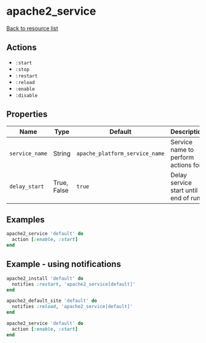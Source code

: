 # apache2_service

[Back to resource list](../README.md#resources)

## Actions

- `:start`
- `:stop`
- `:restart`
- `:reload`
- `:enable`
- `:disable`

## Properties

| Name           | Type        | Default                        | Description                          |
| -------------- | ----------- | ------------------------------ | ------------------------------------ |
| `service_name` | String      | `apache_platform_service_name` | Service name to perform actions for  |
| `delay_start`  | True, False | `true`                         | Delay service start until end of run |

## Examples

```ruby
apache2_service 'default' do
  action [:enable, :start]
end
```

## Example - using notifications

```ruby
apache2_install 'default' do
  notifies :restart, 'apache2_service[default]'
end

apache2_default_site 'default' do
  notifies :reload, 'apache2_service[default]'
end

apache2_service 'default' do
  action [:enable, :start]
end
```
